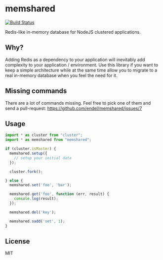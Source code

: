 # memshared

[![Build Status](https://secure.travis-ci.org/endel/memshared.png?branch=master)](http://travis-ci.org/endel/memshared)

Redis-like in-memory database for NodeJS clustered applications.

## Why?

Adding Redis as a dependency to your application will inevitably add complexity
to your application / environment. Use this library if you want to keep a simple
architecture while at the same time allow you to migrate to a real in-memory
database when you feel the need for it.

## Missing commands

There are a lot of commands missing. Feel free to pick one of them and send a
pull-request: https://github.com/endel/memshared/issues/7

## Usage

```typescript
import * as cluster from "cluster";
import * as memshared from "memshared";

if (cluster.isMaster) {
  memshared.setup({
    // setup your initial data
  });

  cluster.fork();

} else {
  memshared.set('foo', 'bar');

  memshared.get('foo', function (err, result) {
    console.log(result);
  });

  memshared.del('key');

  memshared.sadd('set', 1);
}
```

## License

MIT
